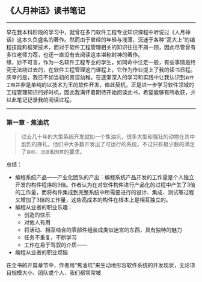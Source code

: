## 《人月神话》读书笔记  
----
早在我本科阶段的学习中，就曾在多门软件工程专业知识课程中听说过《人月神话》这本久负盛名的著作。然而由于曾经的年轻与浅薄，沉迷于各种“高大上”的编程技能和框架技术，而对于软件工程管理相关的知识往往不屑一顾，因此尽管曾有多位老师力荐，也还一直没有去阅读这本堪称封神的著作。  
缘，妙不可言，作为一名软件工程专业的学生，如同命中注定一般，有些事情是终究无法绕过去的，在软件工程管理这门课程上，它作为作业提上了我的读书日程。庆幸的是，我已不如当初的青涩幼稚，在逐渐深入的学习和实践中让我认识到`软件工程`并非是单纯的以技术为王的软件开发，值此契机，正是进一步学习软件领域的工程管理知识的好时机，因此我满怀着期待开始阅读此书，希望能够有所收获，并以此笔记记录我的阅读过程。

----

### 第一章 - 焦油坑  
> 过去几十年的大型系统开发就如一个焦油坑，很多大型和强壮的动物在其中剧烈的挣扎。他们中大多数开发出了可运行的系统，不过只有极少数的满足了`目标`、`进度`和`预算`的要求。  
    
总结：
- 编程系统产品——产业化团队的产出：编程系统产品开发的工作量是个人独立开发的构件程序的9倍。作者认为在对软件构件进行产品化的过程中产生了3倍的工作量，而将构件集成到完整系统中所需要进行的设计、集成、测试等过程又增加了3倍的工作量，这些高成本的构件在根本上是相互独立的。  
- 编程从业者的职业乐趣：
    - 创造的快乐
    - 对他人有用
    - 将活动、相互啮合的零部件组装成类似迷宫的东西，具有独特的魅力
    - 任务不重复，不断学习
    - 工作在易于驾驭的介质——
- 编程从业者的职业烦恼  

在全书的开篇章节中，作者用“焦油坑”来生动地形容软件系统的开发现状，无论项目规模大小、团队或个人，我们都常常被

